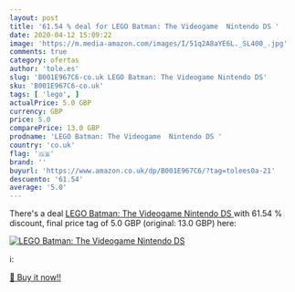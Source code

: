 ```yaml
---
layout: post
title: '61.54 % deal for LEGO Batman: The Videogame  Nintendo DS '
date: 2020-04-12 15:09:22
image: 'https://m.media-amazon.com/images/I/51q2A8aYE6L._SL400_.jpg'
comments: true
category: ofertas
author: 'tole.es'
slug: 'B001E967C6-co.uk LEGO Batman: The Videogame Nintendo DS'
sku: 'B001E967C6-co.uk'
tags: [ 'lego', ]
actualPrice: 5.0 GBP
currency: GBP
price: 5.0
comparePrice: 13.0 GBP
prodname: 'LEGO Batman: The Videogame  Nintendo DS '
country: 'co.uk'
flag: '🇬🇧'
brand: ''
buyurl: 'https://www.amazon.co.uk/dp/B001E967C6/?tag=tolees0a-21'
descuento: '61.54'
average: '5.0'
---
```


There's a deal [LEGO Batman: The Videogame  Nintendo DS ](https://www.amazon.co.uk/dp/B001E967C6/?tag=tolees0a-21)  with  61.54 % discount, final price tag of  5.0 GBP (original: 13.0 GBP) here:

[![LEGO Batman: The Videogame  Nintendo DS ](https://m.media-amazon.com/images/I/51q2A8aYE6L._SL400_.jpg)](https://www.amazon.co.uk/dp/B001E967C6/?tag=tolees0a-21)

ℹ️:


[🛒 Buy it now!!](https://www.amazon.co.uk/dp/B001E967C6/?tag=tolees0a-21)
